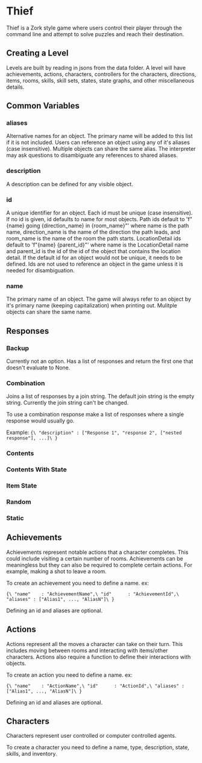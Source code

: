 # Thief

Thief is a Zork style game where users control their player through the command line and attempt to solve puzzles and reach their destination.

## Creating a Level

Levels are built by reading in jsons from the data folder. A level will have achievements, actions, characters, controllers for the characters, directions, items, rooms, skills, skill sets, states, state graphs, and other miscellaneous details.

## Common Variables

### aliases

Alternative names for an object. The primary name will be added to this list if it is not included. Users can reference an object using any of it's aliases (case insensitive). Multiple objects can share the same alias. The interpreter may ask questions to disambiguate any references to shared aliases.

### description

A description can be defined for any visible object. 

### id

A unique identifier for an object. Each id must be unique (case insensitive). If no id is given, id defaults to name for most objects. Path ids default to 'f"{name} going {direction_name} in {room_name}"' where name is the path name, direction_name is the name of the direction the path leads, and room_name is the name of the room the path starts. LocationDetail ids default to 'f"{name} {parent_id}"' where name is the LocationDetail name and parent_id is the id of the id of the object that contains the location detail. If the default id for an object would not be unique, it needs to be defined. Ids are not used to reference an object in the game unless it is needed for disambiguation.

### name

The primary name of an object. The game will always refer to an object by it's primary name (keeping capitalization) when printing out. Mulitple objects can share the same name.


## Responses

### Backup

Currently not an option. Has a list of responses and return the first one that doesn't evaluate to None.

### Combination

Joins a list of responses by a join string. The default join string is the empty string. Currently the join string can't be changed.

To use a combination response make a list of responses where a single response would usually go.

Example:
`
{\
    "description" : ["Response 1", "response 2", ["nested response"], ...]\
}
`

### Contents

### Contents With State

### Item State

### Random

### Static

## Achievements

Achievements represent notable actions that a character completes. This could include visiting a certain number of rooms. Achievements can be meaningless but they can also be required to complete certain actions. For example, making a shot to leave a room.

To create an achievement you need to define a name. ex:

`
{\
    "name"    : "AchievementName",\
    "id"      : "AchievementId",\
    "aliases" : ["Alias1", ..., "AliasN"]\
}
`

Defining an id and aliases are optional.

## Actions

Actions represent all the moves a character can take on their turn. This includes moving between rooms and interacting with items/other characters. Actions also require a function to define their interactions with objects. 

To create an action you need to define a name. ex:

`
{\
    "name"    : "ActionName",\
    "id"      : "ActionId",\
    "aliases" : ["Alias1", ..., "AliasN"]\
}
`

Defining an id and aliases are optional.

## Characters

Characters represent user controlled or computer controlled agents. 

To create a character you need to define a name, type, description, state, skills, and inventory.